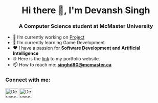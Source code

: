 <h1 align="center">Hi there 👋, I'm Devansh Singh</h1>
<h3 align="center">A Computer Science student at McMaster University</h3>

- 🔭 I’m currently working on [Project](https://github.com/SinghDevanshh/Project.git)
- 🌱 I’m currently learning Game Development
- ❤ I have a passion for **Software Development and Artificial Intelligence**
- 🌐 Here is the [link](https://www.google.com) to my portfolio website.
- 📫 How to reach me: **singhd80@mcmaster.ca**

<h3 align="left">Connect with me:</h3>
<p align="left">
<a href="https://www.linkedin.com/in/devansh-singh-27a69b247/" target="blank"><img align="center" src="https://raw.githubusercontent.com/rahuldkjain/github-profile-readme-generator/master/src/images/icons/Social/linked-in-alt.svg" alt="Devansh Singh | LinkedIn" height="30" width="40" /></a>
<a href="https://discordapp.com/users/1031668946702704670" target="blank"><img align="center" src="https://raw.githubusercontent.com/peterthehan/peterthehan/master/assets/discord.svg" alt="Devansh Singh | Discord" height="30" width="40" /></a>
</p>

